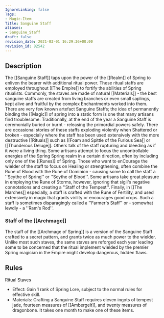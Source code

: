 ```yaml
---
IgnoreLinking: false
Tags:
- Magic-Item
Title: Sanguine Staff
aliases:
- Sanguine_Staff
draft: false
revision_date: 2021-03-01 16:29:36+00:00
revision_id: 82542
---
```


## Description
The [[Sanguine Staff]] taps upon the power of the [[Realm]] of Spring to enliven the bearer with additional ritual power. These ritual staffs are employed throughout [[The Empire]] to fortify the abilities of Spring ritualists. Commonly, the staves are made of natural [[Materials]] - the best sanguine staffs are created from living branches or even small saplings, kept alive and fruitful by the complex Enchantments worked into them.
There are very few known artefact Sanguine Staffs; the idea of permanently binding the [[Magic]] of spring into a static form is one that many artisans find troublesome. Traditionally, at the end of the year a Sanguine Staff is ceremonially buried or burnt - releasing the primordial powers safely. There are occasional stories of these staffs exploding violently when Shattered or broken - especially where the staff has been used extensively with the more destructive [[Rituals]] such as [[Foam and Spittle of the Furious Sea]] or [[Thunderous Deluge]]. Others talk of the staff rupturing and bleeding as if it were a living thing.
Some artisans attempt to focus the uncontrollable energies of the Spring Spring realm in a certain direction, often by including only one of the [[Runes]] of Spring. Those who want to enCourage the wielder of the staff to focus on Healing or strengthening, often combine the Rune of Blood with the Rune of Dominion - causing some to call the staff a ''Scythe of Spring'' or ''Scythe of Blood''. Some artisans take great pleasure in employing the Rune of Storms, however, ignoring that sigil's negative connotations and creating a ''Staff of the Tempest''. Finally, in [[The Marches]] especially, a staff is crafted with the Rune of Fertility, and used extensively in magic that grants virility or encourages good crops. Such a staff is sometimes disparagingly called a ''Farmer's Staff'' or - somewhat lewdly - a ''Ram's Rod''.
### Staff of the [[Archmage]]
The staff of the [[Archmage of Spring]] is a version of the Sanguine Staff crafted to a secret pattern, and grants twice as much power to the wielder. Unlike most such staves, the same staves are reforged each year leading some to be concerned that the ritual implement wielded by the premier Spring magician in the Empire might develop dangerous, hidden flaws.
## Rules
Ritual Staves
* Effect: Gain 1 rank of Spring Lore, subject to the normal rules for effective skill.
* Materials: Crafting a Sanguine Staff requires eleven ingots of tempest jade, fourteen measures of [[Ambergelt]], and twenty measures of dragonbone. It takes one month to make one of these items.